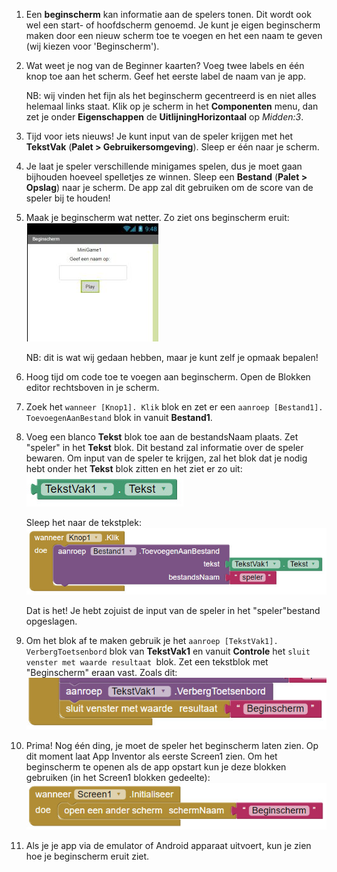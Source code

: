 1. Een **beginscherm** kan informatie aan de spelers tonen. Dit wordt ook wel een start- of hoofdscherm genoemd. Je kunt je eigen beginscherm maken door een nieuw scherm toe te voegen en het een naam te geven \(wij kiezen voor 'Beginscherm'\).

2. Wat weet je nog van de Beginner kaarten? Voeg twee labels en één knop toe aan het scherm. Geef het eerste label de naam van je app.

   NB: wij vinden het fijn als het beginscherm gecentreerd is en niet alles helemaal links staat. Klik op je scherm in het **Componenten** menu, dan zet je onder **Eigenschappen** de **UitlijningHorizontaal** op _Midden:3_.

3. Tijd voor iets nieuws! Je kunt input van de speler krijgen met het **TekstVak** \(**Palet &gt; Gebruikersomgeving**\). Sleep er één naar je scherm.

4. Je laat je speler verschillende minigames spelen, dus je moet gaan bijhouden hoeveel spelletjes ze winnen. Sleep een **Bestand** \(**Palet &gt; Opslag**\) naar je scherm. De app zal dit gebruiken om de score van de speler bij te houden!

5. Maak je beginscherm wat netter. Zo ziet ons beginscherm eruit:  
   ![](assets/AI1-1.jpg)

   NB: dit is wat wij gedaan hebben, maar je kunt zelf je opmaak bepalen!

6. Hoog tijd om code toe te voegen aan beginscherm. Open de Blokken editor rechtsboven in je scherm.

7. Zoek het `wanneer [Knop1]. Klik` blok en zet er een `aanroep [Bestand1]. ToevoegenAanBestand` blok in vanuit **Bestand1**.

8. Voeg een blanco **Tekst** blok toe aan de bestandsNaam plaats. Zet "speler" in het **Tekst** blok. Dit bestand zal informatie over de speler bewaren. Om input van de speler te krijgen, zal het blok dat je nodig hebt onder het **Tekst** blok zitten en het ziet er zo uit:  
   ![](assets/AI2.jpg)

   Sleep het naar de tekstplek:  
   ![](assets/AI3.jpg)

   Dat is het! Je hebt zojuist de input van de speler in het "speler"bestand opgeslagen.

9. Om het blok af te maken gebruik je het `aanroep [TekstVak1]. VerbergToetsenbord` blok van **TekstVak1** en vanuit **Controle** het `sluit venster met waarde resultaat `blok. Zet een tekstblok met "Beginscherm" eraan vast. Zoals dit:
   ![](assets/AI4.jpg)

10. Prima! Nog één ding, je moet de speler het beginscherm laten zien. Op dit moment laat App Inventor als eerste Screen1 zien. Om het beginscherm te openen als de app opstart kun je deze blokken gebruiken \(in het Screen1 blokken gedeelte\):
    ![](assets/AI5.jpg)

11. Als je je app via de emulator of Android apparaat uitvoert, kun je zien hoe je beginscherm eruit ziet.



